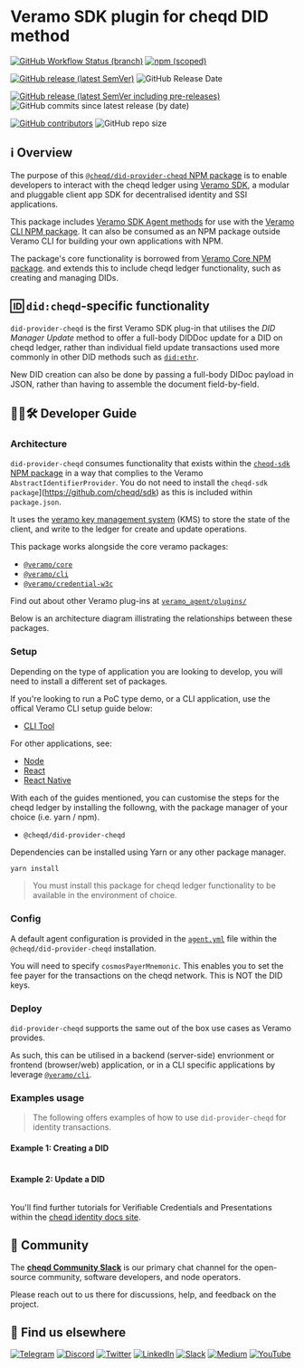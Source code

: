 # Veramo SDK plugin for cheqd DID method

[![GitHub Workflow Status (branch)](https://img.shields.io/github/workflow/status/cheqd/did-provider-cheqd/Workflow%20Dispatch/main?label=Lint%2C%20Build%2C%20Test&style=flat-square)](https://github.com/cheqd/did-provider-cheqd/actions/workflows/dispatch.yml) [![npm (scoped)](https://img.shields.io/npm/v/@cheqd/did-provider-cheqd?style=flat-square)](https://www.npmjs.com/package/@cheqd/did-provider-cheqd)

[![GitHub release (latest SemVer)](https://img.shields.io/github/v/release/cheqd/did-provider-cheqd?color=green&label=stable&sort=semver&style=flat-square)](https://github.com/cheqd/did-provider-cheqd/releases/latest) ![GitHub Release Date](https://img.shields.io/github/release-date/cheqd/did-provider-cheqd?style=flat-square)

[![GitHub release (latest SemVer including pre-releases)](https://img.shields.io/github/v/release/cheqd/did-provider-cheqd?include_prereleases&label=latest%20%28incl.%20pre-release%29&sort=semver&style=flat-square)](https://github.com/cheqd/did-provider-cheqd/releases/) ![GitHub commits since latest release (by date)](https://img.shields.io/github/commits-since/cheqd/did-provider-cheqd/latest?style=flat-square)

[![GitHub contributors](https://img.shields.io/github/contributors/cheqd/did-provider-cheqd?style=flat-square)](https://github.com/cheqd/did-provider-cheqd/graphs/contributors) ![GitHub repo size](https://img.shields.io/github/repo-size/cheqd/did-provider-cheqd?style=flat-square)


## ℹ️ Overview

The purpose of this [`@cheqd/did-provider-cheqd` NPM package](https://www.npmjs.com/package/@cheqd/did-provider-cheqd) is to enable developers to interact with the cheqd ledger using [Veramo SDK](https://veramo.io/), a modular and pluggable client app SDK for decentralised identity and SSI applications.

This package includes [Veramo SDK Agent methods](https://veramo.io/docs/veramo_agent/plugins) for use with the [Veramo CLI NPM package](https://www.npmjs.com/package/@veramo/cli). It can also be consumed as an NPM package outside Veramo CLI for building your own applications with NPM.

The package's core functionality is borrowed from [Veramo Core NPM package](https://www.npmjs.com/package/@veramo/core). and extends this to include cheqd ledger functionality, such as creating and managing DIDs.

## 🆔 `did:cheqd`-specific functionality

`did-provider-cheqd` is the first Veramo SDK plug-in that utilises the *DID Manager Update* method to offer a full-body DIDDoc update for a DID on cheqd ledger, rather than individual field update transactions used more commonly in other DID methods such as [`did:ethr`](https://developer.uport.me/ethr-did/docs/index).

New DID creation can also be done by passing a full-body DIDoc payload in JSON, rather than having to assemble the document field-by-field.

## 🧑‍💻🛠 Developer Guide

### Architecture

`did-provider-cheqd` consumes functionality that exists within the [`cheqd-sdk` NPM package](https://github.com/cheqd/sdk) in a way that complies to the Veramo `AbstractIdentifierProvider`. You do not need to install the `cheqd-sdk package`](https://github.com/cheqd/sdk) as this is included within `package.json`.

It uses the [veramo key management system](https://github.com/uport-project/veramo/tree/next/packages/key-manager) (KMS) to store the state of the client, and write to the ledger for create and update operations.

This package works alongside the core veramo packages:

* [`@veramo/core`](https://github.com/uport-project/veramo/tree/next/packages/core)
* [`@veramo/cli`](https://github.com/uport-project/veramo/tree/next/packages/cli)
* [`@veramo/credential-w3c`](https://github.com/uport-project/veramo/tree/next/packages/credential-w3c)

Find out about other Veramo plug-ins at [`veramo_agent/plugins/`](https://veramo.io/docs/veramo_agent/plugins/)

Below is an architecture diagram illistrating the relationships between these packages.

### Setup

Depending on the type of application you are looking to develop, you will need to install a different set of packages.

If you're looking to run a PoC type demo, or a CLI application, use the offical Veramo CLI setup guide below:

* [CLI Tool](https://veramo.io/docs/veramo_agent/cli_tool)

For other applications, see:

* [Node](https://veramo.io/docs/node_tutorials/node_setup_identifiers)
* [React](https://veramo.io/docs/react_tutorials/react_setup_resolver)
* [React Native](https://veramo.io/docs/react_native_tutorials/react_native_setup_identifers)

With each of the guides mentioned, you can customise the steps for the cheqd ledger by installing the followng, with the package manager of your choice (i.e. yarn / npm).

* `@cheqd/did-provider-cheqd`

Dependencies can be installed using Yarn or any other package manager.

```bash
yarn install
```

> You must install this package for cheqd ledger functionality to be available in the environment of choice.

### Config

A default agent configuration is provided in the [`agent.yml`](https://github.com/cheqd/did-provider-cheqd/blob/main/agent.yml) file within the `@cheqd/did-provider-cheqd` installation.

You will need to specify `cosmosPayerMnemonic`. This enables you to set the fee payer for the transactions on the cheqd network. This is NOT the DID keys.

### Deploy

`did-provider-cheqd` supports the same out of the box use cases as Veramo provides.

As such, this can be utilised in a backend (server-side) envrionment or frontend (browser/web) application, or in a CLI specific applications by leverage [`@veramo/cli`](https://github.com/uport-project/veramo/tree/next/packages/cli).

### Examples usage

> The following offers examples of how to use `did-provider-cheqd` for identity transactions.

#### Example 1: Creating a DID

```bash

```

#### Example 2: Update a DID

```bash

```

You'll find further tutorials for Verifiable Credentials and Presentations within the [cheqd identity docs site](https://docs.cheqd.io/identity/tutorials/verifiable-credentials).

## 💬 Community

The [**cheqd Community Slack**](http://cheqd.link/join-cheqd-slack) is our primary chat channel for the open-source community, software developers, and node operators.

Please reach out to us there for discussions, help, and feedback on the project.

## 🙋 Find us elsewhere

[![Telegram](https://img.shields.io/badge/Telegram-2CA5E0?style=for-the-badge\&logo=telegram\&logoColor=white)](https://t.me/cheqd) [![Discord](https://img.shields.io/badge/Discord-7289DA?style=for-the-badge\&logo=discord\&logoColor=white)](http://cheqd.link/discord-github) [![Twitter](https://img.shields.io/badge/Twitter-1DA1F2?style=for-the-badge\&logo=twitter\&logoColor=white)](https://twitter.com/intent/follow?screen\_name=cheqd\_io) [![LinkedIn](https://img.shields.io/badge/LinkedIn-0077B5?style=for-the-badge\&logo=linkedin\&logoColor=white)](http://cheqd.link/linkedin) [![Slack](https://img.shields.io/badge/Slack-4A154B?style=for-the-badge\&logo=slack\&logoColor=white)](http://cheqd.link/join-cheqd-slack) [![Medium](https://img.shields.io/badge/Medium-12100E?style=for-the-badge\&logo=medium\&logoColor=white)](https://blog.cheqd.io) [![YouTube](https://img.shields.io/badge/YouTube-FF0000?style=for-the-badge\&logo=youtube\&logoColor=white)](https://www.youtube.com/channel/UCBUGvvH6t3BAYo5u41hJPzw/)
